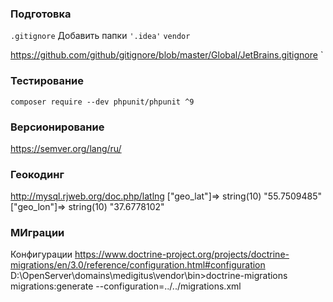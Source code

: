### Подготовка ###

`.gitignore`
Добавить папки
`'.idea'`
`vendor`

https://github.com/github/gitignore/blob/master/Global/JetBrains.gitignore
`
### Тестирование ###
`composer require --dev phpunit/phpunit ^9`
### Версионирование ###
https://semver.org/lang/ru/
### Геокодинг ###
http://mysql.rjweb.org/doc.php/latlng
["geo_lat"]=>
string(10) "55.7509485"
["geo_lon"]=>
string(10) "37.6778102"
### МИграции ###
Конфигурации
https://www.doctrine-project.org/projects/doctrine-migrations/en/3.0/reference/configuration.html#configuration
D:\OpenServer\domains\medigitus\vendor\bin>doctrine-migrations migrations:generate --configuration=../../migrations.xml
